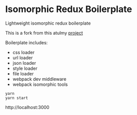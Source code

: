 # Isomorphic Redux Boilerplate
Lightweight isomorphic redux boilerplate

This is a fork from this atulmy [project](https://github.com/atulmy/universal-react "universal-react")

Boilerplate includes: 
- css loader
- url loader
- json loader 
- style loader
- file loader
- webpack dev middleware
- webpack isomorphic tools

```
yarn
yarn start
```

http://localhost:3000

